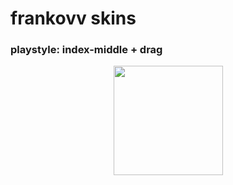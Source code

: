 # frankovv skins
 ### playstyle: index-middle + drag
 <p align="center">
 <a href="https://osu.ppy.sh/users/13090928">
 <img src="https://a.ppy.sh/13090928"
       width="175"
       height="175">
 </a>
 </p>
